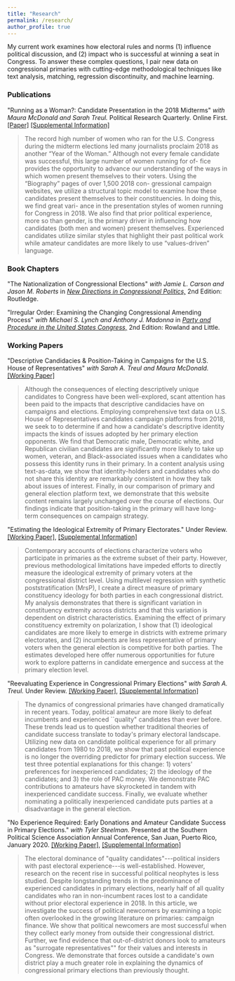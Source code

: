 ```yaml
---
title: "Research"
permalink: /research/
author_profile: true
---
```


My current work examines how electoral rules and norms (1) influence political discussion, and (2) impact who is successful at winning a seat in Congress. To answer these complex questions, I pair new data on congressional primaries with cutting-edge methodological techniques like text analysis, matching, regression discontinuity, and machine learning. 

### Publications

"Running as a Woman?: Candidate Presentation in the 2018 Midterms" *with Maura McDonald and Sarah Treul.* Political Research Quarterly. Online First. [[Paper]](/files/women_final.pdf) [[Supplemental Information]](/files/women_appendix.pdf)

> The record high number of women who ran for the U.S. Congress during the midterm elections led many journalists proclaim 2018 as another “Year of the Woman.” Although not every female candidate was successful, this large number of women running for of- fice provides the opportunity to advance our understanding of the ways in which women present themselves to their voters. Using the “Biography” pages of over 1,500 2018 con- gressional campaign websites, we utilize a structural topic model to examine how these candidates present themselves to their constituencies. In doing this, we find great vari- ance in the presentation styles of women running for Congress in 2018. We also find that prior political experience, more so than gender, is the primary driver in influencing how candidates (both men and women) present themselves. Experienced candidates utilize similar styles that highlight their past political work while amateur candidates are more likely to use “values-driven” language.

### Book Chapters 

"The Nationalization of Congressional Elections" *with Jamie L. Carson and Jason M. Roberts* in [*New Directions in Congressional Politics,*](https://www.routledge.com/New-Directions-in-Congressional-Politics/Carson-Lynch/p/book/9780367466541) 2nd Edition: Routledge.

"Irregular Order: Examining the Changing Congressional Amending Process" *with Michael S. Lynch and Anthony J. Madonna* in [*Party and Procedure in the United States Congress,*](https://rowman.com/ISBN/9781442258747/Party-and-Procedure-in-the-United-States-Congress-Second-Edition) 2nd Edition: Rowland and Little.

### Working Papers

"Descriptive Candidacies & Position-Taking in Campaigns for the U.S. House of Representatives" *with Sarah A. Treul and Maura McDonald.* [[Working Paper]](/files/changing_the_dialogue.pdf)

> Although the consequences of electing descriptively unique candidates to Congress have been well-explored, scant attention has been paid to the impacts that descriptive candidacies have on campaigns and elections. Employing comprehensive text data on U.S. House of Representatives candidates campaign platforms from 2018, we seek to to determine if and how a candidate's descriptive identity impacts the kinds of issues adopted by her primary election opponents. We find that Democratic male, Democratic white, and Republican civilian candidates are significantly more likely to take up women, veteran, and Black-associated issues when a candidates who possess this identity runs in their primary. In a content analysis using text-as-data, we show that identity-holders and candidates who do not share this identity are remarkably consistent in how they talk about issues of interest. Finally, in our comparison of primary and general election platform text, we demonstrate that this website content remains largely unchanged over the course of elections. Our findings indicate that position-taking in the primary will have long-term consequences on campaign strategy. 

"Estimating the Ideological Extremity of Primary Electorates." Under Review. [[Working Paper]](/files/estimating_ideology.pdf), [[Supplemental Information]](/files/primaries_appendix.pdf)

> Contemporary accounts of elections characterize voters who participate in primaries as the extreme subset of their party. However, previous methodological limitations have impeded efforts to directly measure the ideological extremity of primary voters at the congressional district level. Using multilevel regression with synthetic poststratification (MrsP), I create a direct measure of primary constituency ideology for both parties in each congressional district. My analysis demonstrates that there is significant variation in constituency extremity across districts and that this variation is dependent on district characteristics. Examining the effect of primary constituency extremity on polarization, I show that (1) ideological candidates are more likely to emerge in districts with extreme primary electorates, and (2) incumbents are less representative of primary voters when the general election is competitive for both parties. The estimates developed here offer numerous opportunities for future work to explore patterns in candidate emergence and success at the primary election level.

"Reevaluating Experience in Congressional Primary Elections" *with Sarah A. Treul.* Under Review. [[Working Paper]](/files/amateurs_final.pdf), [[Supplemental Information]](/files/amateur_appendix.pdf)

> The dynamics of congressional primaries have changed dramatically in recent years. Today, political amateur are more likely to defeat incumbents and experienced ``quality" candidates than ever before.  These trends lead us to question whether traditional theories of candidate success translate to today's primary electoral landscape. Utilizing new data on candidate political experience for all primary candidates from 1980 to 2018, we show that past political experience is no longer the overriding predictor for primary election success. We test three potential explanations for this change: 1) voters' preferences for inexperienced candidates; 2) the ideology of the candidates; and 3) the role of PAC money. We demonstrate PAC contributions to amateurs have skyrocketed in tandem with inexperienced candidate success. Finally, we evaluate whether nominating a politically inexperienced candidate puts parties at a disadvantage in the general election.

"No Experience Required: Early Donations and Amateur Candidate Success in Primary Elections." *with Tyler Steelman.* Presented at the Southern Political Science Association Annual Conference, San Juan, Puerto Rico, January 2020. [[Working Paper]](/files/early_money.pdf), [[Supplemental Information]](/files/early_money_appendix.pdf)

>The electoral dominance of "quality candidates"---political insiders with past electoral experience---is well-established. However, research on the recent rise in successful political neophytes is less studied. Despite longstanding trends in the predominance of experienced candidates in primary elections, nearly half of all quality candidates who ran in non-incumbent races lost to a candidate without prior electoral experience in 2018. In this article, we investigate the success of political newcomers by examining a topic often overlooked in the growing literature on primaries: campaign finance. We show that political newcomers are most successful when they collect early money from outside their congressional district. Further, we find evidence that out-of-district donors look to amateurs as "surrogate representatives"" for their values and interests in Congress. We demonstrate that forces outside a candidate's own district play a much greater role in explaining the dynamics of congressional primary elections than previously thought.


